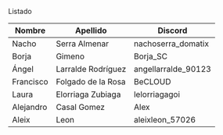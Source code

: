 Listado

| Nombre | Apellido | Discord |
| --- | --- | --- |
| Nacho | Serra Almenar | nachoserra_domatix |
| Borja | Gimeno | Borja_SC|
| Ángel | Larralde Rodríguez | angellarralde_90123 |
| Francisco | Folgado de la Rosa | BeCLOUD |
| Laura | Elorriaga Zubiaga |lelorriagagoi |
| Alejandro | Casal Gomez | Alex |
| Aleix | Leon| aleixleon_57026 |

